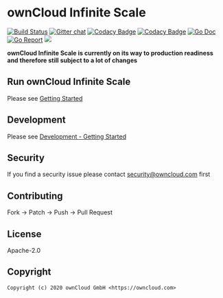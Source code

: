 # ownCloud Infinite Scale

[![Build Status](https://drone.owncloud.com/api/badges/owncloud/ocis/status.svg)](https://drone.owncloud.com/owncloud/ocis)
[![Gitter chat](https://badges.gitter.im/cs3org/reva.svg)](https://gitter.im/cs3org/reva)
[![Codacy Badge](https://app.codacy.com/project/badge/Grade/dc97ddfa167641d8b107e9b618823c71)](https://www.codacy.com/gh/owncloud/ocis/dashboard?utm_source=github.com&amp;utm_medium=referral&amp;utm_content=owncloud/ocis&amp;utm_campaign=Badge_Grade)
[![Codacy Badge](https://app.codacy.com/project/badge/Coverage/dc97ddfa167641d8b107e9b618823c71)](https://www.codacy.com/gh/owncloud/ocis/dashboard?utm_source=github.com&utm_medium=referral&utm_content=owncloud/ocis&utm_campaign=Badge_Coverage)
[![Go Doc](https://godoc.org/github.com/owncloud/ocis?status.svg)](http://godoc.org/github.com/owncloud/ocis)
[![Go Report](https://goreportcard.com/badge/github.com/owncloud/ocis)](https://goreportcard.com/report/github.com/owncloud/ocis)
[![](https://images.microbadger.com/badges/image/owncloud/ocis.svg)](https://hub.docker.com/r/owncloud/ocis "oCIS docker image")

**ownCloud Infinite Scale is currently on its way to production readiness and therefore still subject to a lot of changes**

## Run ownCloud Infinite Scale

Please see [Getting Started](https://owncloud.github.io/ocis/getting-started/)

## Development

Please see [Development - Getting Started](https://owncloud.github.io/ocis/development/getting-started/)

## Security

If you find a security issue please contact [security@owncloud.com](mailto:security@owncloud.com) first

## Contributing

Fork -> Patch -> Push -> Pull Request

## License

Apache-2.0

## Copyright

```console
Copyright (c) 2020 ownCloud GmbH <https://owncloud.com>
```
